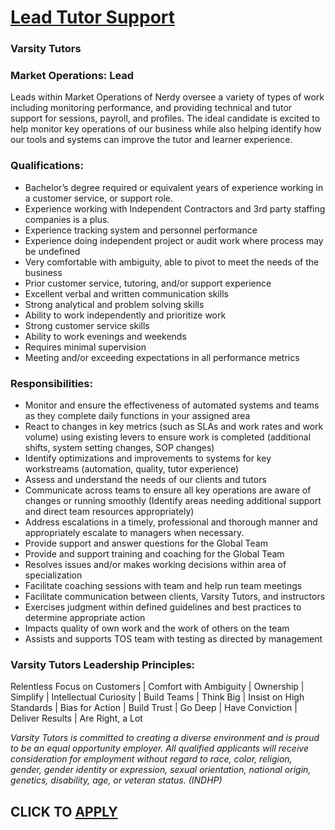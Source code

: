 # [Lead Tutor Support](https://www.remotewlb.com/apply/lead-tutor-support)  
### Varsity Tutors  
####  

### Market Operations: Lead

Leads within Market Operations of Nerdy oversee a variety of types of work including monitoring performance, and providing technical and tutor support for sessions, payroll, and profiles. The ideal candidate is excited to help monitor key operations of our business while also helping identify how our tools and systems can improve the tutor and learner experience.

### Qualifications:

  * Bachelor’s degree required or equivalent years of experience working in a customer service, or support role. 
  * Experience working with Independent Contractors and 3rd party staffing companies is a plus. 
  * Experience tracking system and personnel performance
  * Experience doing independent project or audit work where process may be undefined 
  * Very comfortable with ambiguity, able to pivot to meet the needs of the business
  * Prior customer service, tutoring, and/or support experience
  * Excellent verbal and written communication skills
  * Strong analytical and problem solving skills
  * Ability to work independently and prioritize work
  * Strong customer service skills
  * Ability to work evenings and weekends
  * Requires minimal supervision
  * Meeting and/or exceeding expectations in all performance metrics

### Responsibilities:

  * Monitor and ensure the effectiveness of automated systems and teams as they complete daily functions in your assigned area
  * React to changes in key metrics (such as SLAs and work rates and work volume) using existing levers to ensure work is completed (additional shifts, system setting changes, SOP changes) 
  * Identify optimizations and improvements to systems for key workstreams (automation, quality, tutor experience)
  * Assess and understand the needs of our clients and tutors
  * Communicate across teams to ensure all key operations are aware of changes or running smoothly (Identify areas needing additional support and direct team resources appropriately)
  * Address escalations in a timely, professional and thorough manner and appropriately escalate to managers when necessary.
  * Provide support and answer questions for the Global Team 
  * Provide and support training and coaching for the Global Team
  * Resolves issues and/or makes working decisions within area of specialization
  * Facilitate coaching sessions with team and help run team meetings
  * Facilitate communication between clients, Varsity Tutors, and instructors
  * Exercises judgment within defined guidelines and best practices to determine appropriate action
  * Impacts quality of own work and the work of others on the team
  * Assists and supports TOS team with testing as directed by management

###  Varsity Tutors Leadership Principles:

Relentless Focus on Customers | Comfort with Ambiguity | Ownership | Simplify | Intellectual Curiosity | Build Teams | Think Big | Insist on High Standards | Bias for Action | Build Trust | Go Deep | Have Conviction | Deliver Results | Are Right, a Lot

 _Varsity Tutors is committed to creating a diverse environment and is proud to be an equal opportunity employer. All qualified applicants will receive consideration for employment without regard to race, color, religion, gender, gender identity or expression, sexual orientation, national origin, genetics, disability, age, or veteran status. (INDHP)_

  
## CLICK TO [APPLY](https://www.remotewlb.com/apply/lead-tutor-support)

